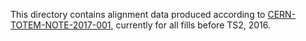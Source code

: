 This directory contains alignment data produced according to [CERN-TOTEM-NOTE-2017-001](http://cds.cern.ch/record/2256296?ln=en), currently for all fills before TS2, 2016.

